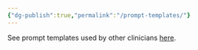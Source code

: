 ```yaml
---
{"dg-publish":true,"permalink":"/prompt-templates/"}
---
```


See prompt templates used by other clinicians [here](https://docs.google.com/document/d/1NE24uBXa4S50ZGEcpe_U_nbsaUnQKdaSF2d4ScV90QE/edit?tab=t.tq8ylg8hnc14).

